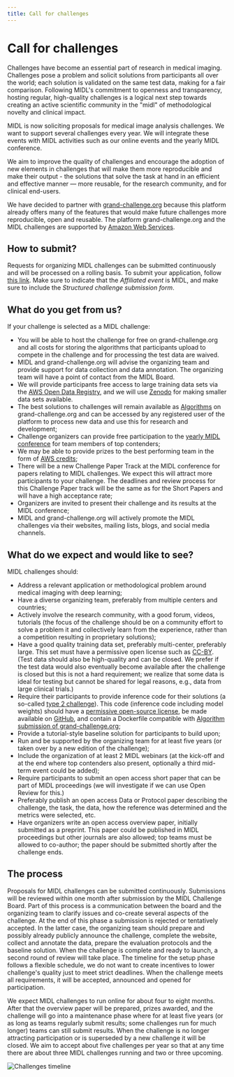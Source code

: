 ```yaml
---
title: Call for challenges
---
```

# Call for challenges

Challenges have become an essential part of research in medical imaging. Challenges pose a problem and solicit solutions from participants all over the world; each solution is validated on the same test data, making for a fair comparison. Following MIDL's commitment to openness and transparency, hosting regular, high-quality challenges is a logical next step towards creating an active scientific community in the "midl" of methodological novelty and clinical impact.

MIDL is now soliciting proposals for medical image analysis challenges. We want to support several challenges every year. We will integrate these events with MIDL activities such as our online events and the yearly MIDL conference.

We aim to improve the quality of challenges and encourage the adoption of new elements in challenges that will make them more reproducible and make their output - the solutions that solve the task at hand in an efficient and effective manner — more reusable, for the research community, and for clinical end-users.

We have decided to partner with [grand-challenge.org](https://grand-challenge.org/) because this platform already offers many of the features that would make future challenges more reproducible, open and reusable. The platform grand-challenge.org and the MIDL challenges are supported by [Amazon Web Services](https://aws.amazon.com/).

## How to submit?

Requests for organizing MIDL challenges can be submitted continuously and will be processed on a rolling basis. To submit your application, follow [this link](https://grand-challenge.org/challenges/requests/create/). Make sure to indicate that the _Affiliated event_ is MIDL, and make sure to include the _Structured challenge submission form_.


## What do you get from us?

If your challenge is selected as a MIDL challenge:

* You will be able to host the challenge for free on grand-challenge.org and all costs for storing the algorithms that participants upload to compete in the challenge and for processing the test data are waived.
* MIDL and grand-challenge.org will advise the organizing team and provide support for data collection and data annotation. The organizing team will have a point of contact from the MIDL Board.
* We will provide participants free access to large training data sets via the [AWS Open Data Registry](https://registry.opendata.aws/), and we will use [Zenodo](https://zenodo.org/) for making smaller data sets available.
* The best solutions to challenges will remain available as [Algorithms](https://grand-challenge.org/algorithms/) on grand-challenge.org and can be accessed by any registered user of the platform to process new data and use this for research and development;
* Challenge organizers can provide free participation to the [yearly MIDL conference](https://www.midl.io/) for team members of top contenders;
* We may be able to provide prizes to the best performing team in the form of [AWS credits](https://aws.amazon.com/awscredits/);
* There will be a new Challenge Paper Track at the MIDL conference for papers relating to MIDL challenges. We expect this will attract more participants to your challenge. The deadlines and review process for this Challenge Paper track will be the same as for the Short Papers and will have a high acceptance rate;
* Organizers are invited to present their challenge and its results at the MIDL conference;
* MIDL and grand-challenge.org will actively promote the MIDL challenges via their websites, mailing lists, blogs, and social media channels.


## What do we expect and would like to see?
MIDL challenges should:

* Address a relevant application or methodological problem around medical imaging with deep learning;
* Have a diverse organizing team, preferably from multiple centers and countries;
* Actively involve the research community, with a good forum, videos, tutorials (the focus of the challenge should be on a community effort to solve a problem it and collectively learn from the experience, rather than a competition resulting in proprietary solutions);
* Have a good quality training data set, preferably multi-center, preferably large. This set must have a permissive open license such as [CC-BY](https://creativecommons.org/licenses/by/4.0/). (Test data should also be high-quality and can be closed. We prefer if the test data would also eventually become available after the challenge is closed but this is not a hard requirement; we realize that some data is ideal for testing but cannot be shared for legal reasons, e.g., data from large clinical trials.)
* Require their participants to provide inference code for their solutions (a so-called [type 2 challenge](https://grand-challenge.org/documentation/challenges/)). This code (inference code including model weights) should have a [permissive open-source license](https://www.mend.io/resources/blog/open-source-licenses-explained/), be made available on [GitHub](https://github.com/), and contain a Dockerfile compatible with [Algorithm submission of grand-challenge.org](https://grand-challenge.org/documentation/create-your-own-algorithm/);
* Provide a tutorial-style baseline solution for participants to build upon;
* Run and be supported by the organizing team for at least five years (or taken over by a new edition of the challenge);
* Include the organization of at least 2 MIDL webinars (at the kick-off and at the end where top contenders also present, optionally a third mid-term event could be added);
* Require participants to submit an open access short paper that can be part of MIDL proceedings (we will investigate if we can use Open Review for this.)
* Preferably publish an open access Data or Protocol paper describing the challenge, the task, the data, how the reference was determined and the metrics were selected, etc.
* Have organizers write an open access overview paper, initially submitted as a preprint. This paper could be published in MIDL proceedings but other journals are also allowed; top teams must be allowed to co-author; the paper should be submitted shortly after the challenge ends.


## The process
Proposals for MIDL challenges can be submitted continuously. Submissions will be reviewed within one month after submission by the MIDL Challenge Board. Part of this process is a communication between the board and the organizing team to clarify issues and co-create several aspects of the challenge. At the end of this phase a submission is rejected or tentatively accepted. In the latter case, the organizing team should prepare and possibly already publicly announce the challenge, complete the website, collect and annotate the data, prepare the evaluation protocols and the baseline solution. When the challenge is complete and ready to launch, a second round of review will take place. The timeline for the setup phase follows a flexible schedule, we do not want to create incentives to lower challenge's quality just to meet strict deadlines. When the challenge meets all requirements, it will be accepted, announced and opened for participation.

We expect MIDL challenges to run online for about four to eight months. After that the overview paper will be prepared, prizes awarded, and the challenge will go into a maintenance phase where for at least five years (or as long as teams regularly submit results; some challenges run for much longer) teams can still submit results. When the challenge is no longer attracting participation or is superseded by a new challenge it will be closed. We aim to accept about five challenges per year so that at any time there are about three MIDL challenges running and two or three upcoming.

![Challenges timeline](images/challenges_timeline.png)
